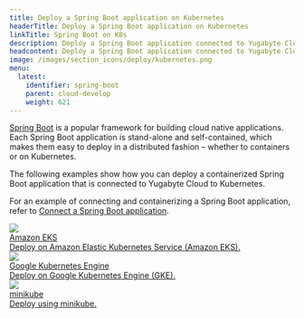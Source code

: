 ```yaml
---
title: Deploy a Spring Boot application on Kubernetes
headerTitle: Deploy a Spring Boot application on Kubernetes
linkTitle: Spring Boot on K8s
description: Deploy a Spring Boot application connected to Yugabyte Cloud on Kubernetes
headcontent: Deploy a Spring Boot application connected to Yugabyte Cloud on Kubernetes
image: /images/section_icons/deploy/kubernetes.png
menu:
  latest:
    identifier: spring-boot
    parent: cloud-develop
    weight: 621
---
```


[Spring Boot](https://spring.io/projects/spring-boot) is a popular framework for building cloud native applications. Each Spring Boot application is stand-alone and self-contained, which makes them easy to deploy in a distributed fashion – whether to containers or on Kubernetes.

The following examples show how you can deploy a containerized Spring Boot application that is connected to Yugabyte Cloud to Kubernetes.

For an example of connecting and containerizing a Spring Boot application, refer to [Connect a Spring Boot application](../../cloud-basics/connect-application/).

<div class="row">

  <div class="col-12 col-md-6 col-lg-12 col-xl-6">
    <a class="section-link icon-offset" href="spring-boot-eks/">
      <div class="head">
        <img class="icon" src="/images/section_icons/deploy/amazon-eks.png" aria-hidden="true" />
        <div class="title">Amazon EKS</div>
      </div>
      <div class="body">
        Deploy on Amazon Elastic Kubernetes Service (Amazon EKS).
      </div>
    </a>
  </div>

  <div class="col-12 col-md-6 col-lg-12 col-xl-6">
    <a class="section-link icon-offset" href="spring-boot-gke/">
      <div class="head">
        <img class="icon" src="/images/section_icons/deploy/gke.png" aria-hidden="true" />
        <div class="title">Google Kubernetes Engine</div>
      </div>
      <div class="body">
        Deploy on Google Kubernetes Engine (GKE).
      </div>
    </a>
  </div>

  <div class="col-12 col-md-6 col-lg-12 col-xl-6">
    <a class="section-link icon-offset" href="spring-boot-mini/">
      <div class="head">
        <img class="icon" src="/images/section_icons/deploy/kubernetes.png" aria-hidden="true" />
        <div class="title">minikube</div>
      </div>
      <div class="body">
        Deploy using minikube.
      </div>
    </a>
  </div>

</div>

